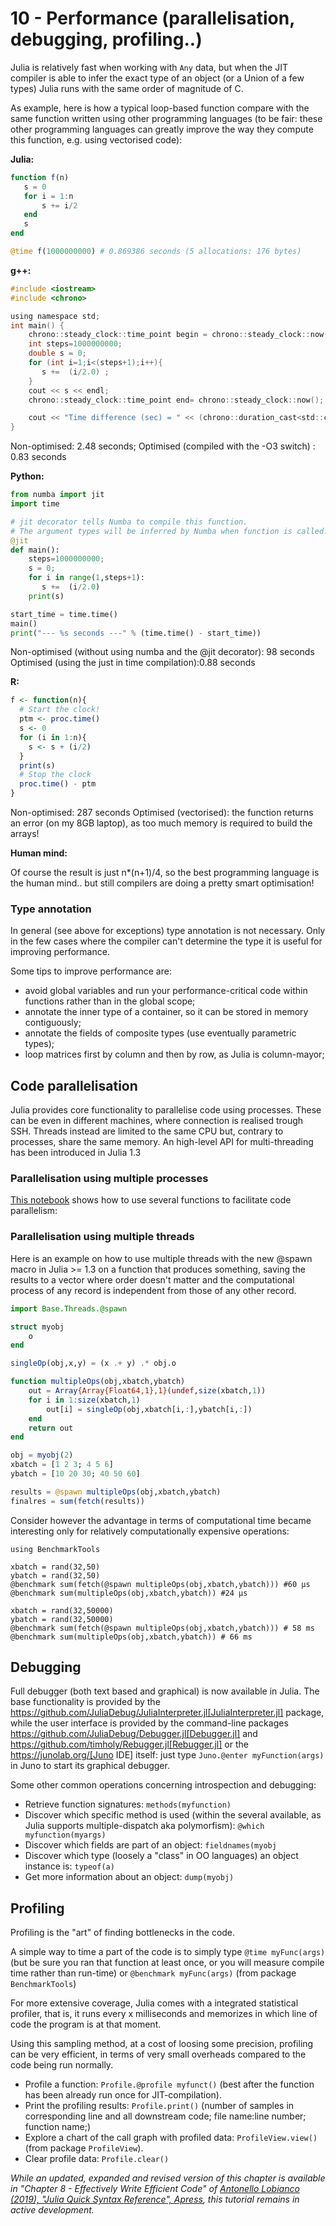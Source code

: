 # 10 - Performance \(parallelisation, debugging, profiling..\)

Julia is relatively fast when working with `Any` data, but when the JIT compiler is able to infer the exact type of an object \(or a Union of a few types\) Julia runs with the same order of magnitude of C.

As example, here is how a typical loop-based function compare with the same function written using  other programming languages (to be fair: these other programming languages can greatly improve the way they compute this function, e.g. using vectorised code):

**Julia:**

```julia
function f(n)
   s = 0
   for i = 1:n
       s += i/2
   end
   s
end

@time f(1000000000) # 0.869386 seconds (5 allocations: 176 bytes)
```

**g++:**

```C
#include <iostream>
#include <chrono>

using namespace std;
int main() {
    chrono::steady_clock::time_point begin = chrono::steady_clock::now();
    int steps=1000000000;
    double s = 0;
    for (int i=1;i<(steps+1);i++){
       s +=  (i/2.0) ;
    }
    cout << s << endl;
    chrono::steady_clock::time_point end= chrono::steady_clock::now();

    cout << "Time difference (sec) = " << (chrono::duration_cast<std::chrono::microseconds>(end - begin).count()) /1000000.0  << endl;
}
```

Non-optimised: 2.48 seconds; Optimised \(compiled with the -O3 switch\) : 0.83 seconds

**Python:**

```python
from numba import jit
import time

# jit decorator tells Numba to compile this function.
# The argument types will be inferred by Numba when function is called.
@jit
def main():
    steps=1000000000;
    s = 0;
    for i in range(1,steps+1):
       s +=  (i/2.0)
    print(s)

start_time = time.time()
main()
print("--- %s seconds ---" % (time.time() - start_time))
```

Non-optimised \(without using numba and the @jit decorator\): 98 seconds Optimised \(using the just in time compilation\):0.88 seconds

**R:**

```R
f <- function(n){
  # Start the clock!
  ptm <- proc.time()
  s <- 0
  for (i in 1:n){
    s <- s + (i/2)
  }
  print(s)
  # Stop the clock
  proc.time() - ptm
}
```

Non-optimised: 287 seconds Optimised \(vectorised\): the function returns an error \(on my 8GB laptop\), as too much memory is required to build the arrays!

**Human mind:**

Of course the result is just n\*\(n+1\)/4, so the best programming language is the human mind.. but still compilers are doing a pretty smart optimisation!


### Type annotation

In general (see above for exceptions) type annotation is not necessary. Only in the few cases where the compiler can't determine the type it is useful for improving performance.

Some tips to improve performance are:

- avoid global variables and run your performance-critical code within functions rather than in the global scope;
- annotate the inner type of a container, so it can be stored in memory contiguously;
- annotate the fields of composite types (use eventually parametric types);
- loop matrices first by column and then by row, as Julia is column-mayor;

## Code parallelisation

Julia provides core functionality to parallelise code using processes. These can be even in different machines, where connection is realised trough SSH. Threads instead are limited to the same CPU but, contrary to processes, share the same memory. An high-level API for multi-threading has been introduced in Julia 1.3

### Parallelisation using multiple processes

[This notebook](http://nbviewer.jupyter.org/github/sylvaticus/juliatutorial/blob/master/assets/Parallel%20computing.ipynb) shows how to use several functions to facilitate code parallelism:

### Parallelisation using multiple threads

Here is an example on how to use multiple threads with the new @spawn macro in Julia >= 1.3 on a function that produces something, saving the results to a vector where order doesn't matter and the computational process of any record is independent from those of any other record.


```julia
import Base.Threads.@spawn

struct myobj
    o
end

singleOp(obj,x,y) = (x .+ y) .* obj.o

function multipleOps(obj,xbatch,ybatch)
    out = Array{Array{Float64,1},1}(undef,size(xbatch,1))
    for i in 1:size(xbatch,1)
        out[i] = singleOp(obj,xbatch[i,:],ybatch[i,:])
    end
    return out
end

obj = myobj(2)
xbatch = [1 2 3; 4 5 6]
ybatch = [10 20 30; 40 50 60]

results = @spawn multipleOps(obj,xbatch,ybatch)
finalres = sum(fetch(results))
```

Consider however the advantage in terms of computational time became interesting only for relatively computationally expensive operations:

```
using BenchmarkTools

xbatch = rand(32,50)
ybatch = rand(32,50)
@benchmark sum(fetch(@spawn multipleOps(obj,xbatch,ybatch))) #60 μs
@benchmark sum(multipleOps(obj,xbatch,ybatch)) #24 μs

xbatch = rand(32,50000)
ybatch = rand(32,50000)
@benchmark sum(fetch(@spawn multipleOps(obj,xbatch,ybatch))) # 58 ms
@benchmark sum(multipleOps(obj,xbatch,ybatch)) # 66 ms
```

## Debugging

Full debugger (both text based and graphical) is now available in Julia. The base functionality is provided by the https://github.com/JuliaDebug/JuliaInterpreter.jl[JuliaInterpreter.jl] package, while the user interface is provided by the command-line packages https://github.com/JuliaDebug/Debugger.jl[Debugger.jl] and https://github.com/timholy/Rebugger.jl[Rebugger.jl] or the https://junolab.org/[Juno IDE] itself: just type `Juno.@enter myFunction(args)` in Juno to start its graphical debugger.

Some other common operations concerning introspection and debugging:

* Retrieve function signatures: `methods(myfunction)`
* Discover which specific method is used \(within the several available, as Julia supports multiple-dispatch aka polymorfism\): `@which myfunction(myargs)`
* Discover which fields are part of an object: `fieldnames(myobj`
* Discover which type \(loosely a "class" in OO languages\) an object instance is: `typeof(a)`
* Get more information about an object: `dump(myobj)`

## Profiling

Profiling is the "art" of finding bottlenecks in the code.

A simple way to time a part of the code is to simply type `@time myFunc(args)` \(but be sure you ran that function at least once, or you will measure compile time rather than run-time\) or `@benchmark myFunc(args)` \(from package `BenchmarkTools`\)

For more extensive coverage, Julia comes with a integrated statistical profiler, that is, it runs every x milliseconds and memorizes in which line of code the program is at that moment.

Using this sampling method, at a cost of loosing some precision, profiling can be very efficient, in terms of very small overheads compared to the code being run normally.

* Profile a function: `Profile.@profile myfunct()` \(best after the function has been already run once for JIT-compilation\).
* Print the profiling results: `Profile.print()` \(number of samples in corresponding line and all downstream code; file name:line number; function name;\)
* Explore a chart of the call graph with profiled data: `ProfileView.view()` \(from package `ProfileView`\).
* Clear profile data: `Profile.clear()`

_While an updated, expanded and revised version of this chapter is available in "Chapter 8 - Effectively Write Efficient Code" of [Antonello Lobianco (2019), "Julia Quick Syntax Reference", Apress](https://julia-book.com), this tutorial remains in active development._
